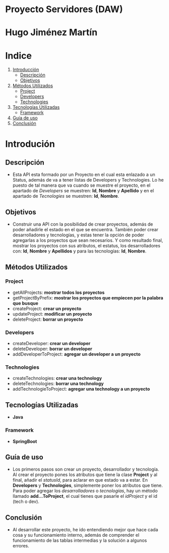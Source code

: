 # Proyecto Servidores (DAW)
# Hugo Jiménez Martín

# Indice

1. [Introducción](#introducción)
   - [Descripción](#descripción)
   - [Objetivos](#objetivos)
2. [Métodos Utilizados](#métodos-utilizados)
   - [Project](#project)
   - [Developers](#developers)
   - [Technologies](#technologies)
3. [Tecnologías Utilizadas](#tecnologías-utilizadas)
   - [Framework](#framework)
4. [Guía de uso](#guía-de-uso)
5. [Conclusión](#conclusión)


# Introdución

## Descripción

- Esta API esta formado por un Proyecto en el cual esta enlazado a un Status, además de va a tener listas de Developers
  y Technologies.
  Lo he puesto de tal manera que va cuando se muestre el proyecto, en el apartado de *Developers* se muestren: **Id**, **Nombre** y **Apellido** y en el apartado de *Tecnologies* se muestren: **Id**, **Nombre**. 


## Objetivos

- Construir una API con la posibilidad de crear proyectos, además de poder añadirle el estado en el
  que se encuentra. También poder crear desarrolladores y tecnologías, y estas tener la opción de poder agregarlas a los proyectos que sean necesarios. Y como resultado final, mostrar los proyectos con sus atributos, el estatus, los desarrolladores con: **Id**, **Nombre** y **Apellidos** y para las tecnologías: **Id**, **Nombre**.

## Métodos Utilizados

### Project

- getAllProjects: **mostrar todos los proyectos**
- getProjectByPrefix: **mostrar los proyectos que empiecen por la palabra que busque**
- createProject: **crear un proyecto**
- updateProject: **modificar un proyecto**
- deleteProject: **borrar un proyecto**


### Developers

- createDeveloper: **crear un developer**
- deleteDeveloper: **borrar un developer**
- addDeveloperToProject: **agregar un developer a un proyecto**


### Technologies

- createTechnologies: **crear una technology**
- deleteTechnologies: **borrar una technology**
- addTechnologieToProject: **agregar una technology a un proyecto**


## Tecnologías Utilizadas

- **Java**

### Framework

- **SpringBoot**


## Guía de uso

- Los primeros pasos son crear un proyecto, desarrollador y tecnología. Al crear el proyecto pones
  los atributos que tiene la clase **Project** y al final, añadir el *statusId*, para aclarar en que estado va a estar. En **Developers** y **Technologies**, simplemente poner los atributos que tiene. Para poder agregar los *desarrolladores* o *tecnologías*, hay un método llamado 
  **add...ToProject**, el cual tienes que pasarle el *idProject* y el id (tech o dev).


## Conclusión

- Al desarrollar este proyecto, he ido entendiendo mejor que hace cada cosa y su funcionamiento
  interno, además de comprender el funcionamiento de las tablas intermedias y la solución a algunos errores.
